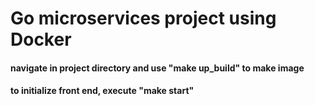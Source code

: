 # Go microservices project using Docker

#### navigate in project directory and use "make up_build" to make image
#### to initialize front end, execute "make start"
